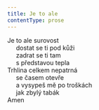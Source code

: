```yaml
---
title: Je to ale
contentType: prose
---
```


Je to ale surovost  
     dostat se ti pod kůži  
     zadrat se ti tam  
     s představou tepla  
Trhlina celkem nepatrná  
     se časem otevře  
     a vysypeš mě po troškách  
     jak zbylý tabák  
Amen
